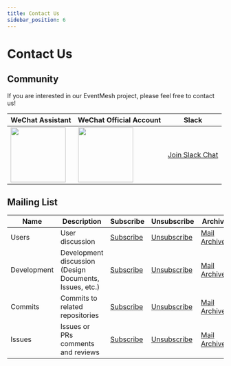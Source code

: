 ```yaml
---
title: Contact Us
sidebar_position: 6
---
```


# Contact Us

## Community

If you are interested in our EventMesh project, please feel free to contact us!

| WeChat Assistant                                              | WeChat Official Account                                      | Slack                                                                                                         |
|---------------------------------------------------------------|--------------------------------------------------------------|---------------------------------------------------------------------------------------------------------------|
| <img src="/images/contact/wechat-assistant.jpg" width="128"/> | <img src="/images/contact/wechat-official.jpg" width="128"/> | [Join Slack Chat](https://join.slack.com/t/the-asf/shared_invite/zt-1y375qcox-UW1898e4kZE_pqrNsrBM2g) |

## Mailing List

|Name|Description|Subscribe|Unsubscribe|Archive|
|-|-|-|-|-|
|Users|User discussion|[Subscribe](mailto:users-subscribe@eventmesh.apache.org)|[Unsubscribe](mailto:users-unsubscribe@eventmesh.apache.org)|[Mail Archives](https://lists.apache.org/list.html?users@eventmesh.apache.org)|
|Development|Development discussion (Design Documents, Issues, etc.)|[Subscribe](mailto:dev-subscribe@eventmesh.apache.org)|[Unsubscribe](mailto:dev-unsubscribe@eventmesh.apache.org)|[Mail Archives](https://lists.apache.org/list.html?dev@eventmesh.apache.org)|
|Commits|Commits to related repositories| [Subscribe](commits-subscribe@eventmesh.apache.org) |[Unsubscribe](mailto:commits-unsubscribe@eventmesh.apache.org) |[Mail Archives](https://lists.apache.org/list.html?commits@eventmesh.apache.org)|
|Issues|Issues or PRs comments and reviews| [Subscribe](issues-subscribe@eventmesh.apache.org) |[Unsubscribe](mailto:issues-unsubscribe@eventmesh.apache.org) |[Mail Archives](https://lists.apache.org/list.html?issues@eventmesh.apache.org)|
